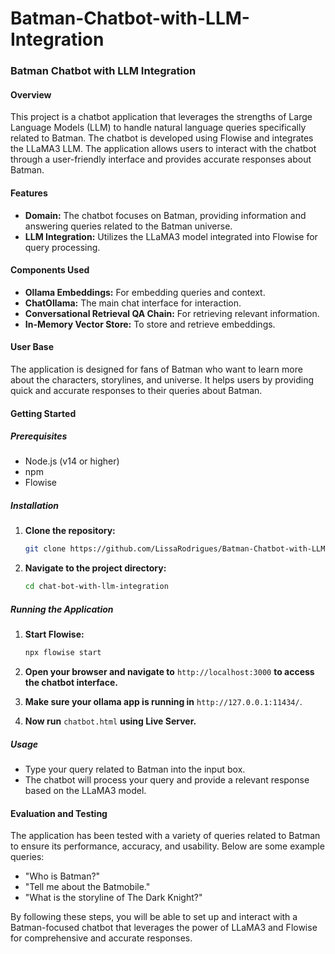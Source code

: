 # Batman-Chatbot-with-LLM-Integration

### Batman Chatbot with LLM Integration

#### Overview
This project is a chatbot application that leverages the strengths of Large Language Models (LLM) to handle natural language queries specifically related to Batman. The chatbot is developed using Flowise and integrates the LLaMA3 LLM. The application allows users to interact with the chatbot through a user-friendly interface and provides accurate responses about Batman.

#### Features

- **Domain:** The chatbot focuses on Batman, providing information and answering queries related to the Batman universe.
- **LLM Integration:** Utilizes the LLaMA3 model integrated into Flowise for query processing.

#### Components Used

- **Ollama Embeddings:** For embedding queries and context.
- **ChatOllama:** The main chat interface for interaction.
- **Conversational Retrieval QA Chain:** For retrieving relevant information.
- **In-Memory Vector Store:** To store and retrieve embeddings.

#### User Base
The application is designed for fans of Batman who want to learn more about the characters, storylines, and universe. It helps users by providing quick and accurate responses to their queries about Batman.

#### Getting Started

##### Prerequisites

- Node.js (v14 or higher)
- npm
- Flowise

##### Installation

1. **Clone the repository:**
    ```sh
    git clone https://github.com/LissaRodrigues/Batman-Chatbot-with-LLM-Integration/new/main?readme=1

2. **Navigate to the project directory:**
    ```sh
    cd chat-bot-with-llm-integration
    ```

##### Running the Application

1. **Start Flowise:**
    ```sh
    npx flowise start
    ```

2. **Open your browser and navigate to** `http://localhost:3000` **to access the chatbot interface.**

3. **Make sure your ollama app is running in** `http://127.0.0.1:11434/`.

4. **Now run** `chatbot.html` **using Live Server.**

##### Usage

- Type your query related to Batman into the input box.
- The chatbot will process your query and provide a relevant response based on the LLaMA3 model.

#### Evaluation and Testing
The application has been tested with a variety of queries related to Batman to ensure its performance, accuracy, and usability. Below are some example queries:

- "Who is Batman?"
- "Tell me about the Batmobile."
- "What is the storyline of The Dark Knight?"

By following these steps, you will be able to set up and interact with a Batman-focused chatbot that leverages the power of LLaMA3 and Flowise for comprehensive and accurate responses.
